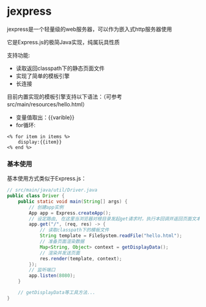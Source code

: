 # jexpress

jexpress是一个轻量级的web服务器，可以作为嵌入式http服务器使用

它是Express.js的极简Java实现，纯属玩具性质

支持功能:
- 读取返回classpath下的静态页面文件
- 实现了简单的模板引擎
- 长连接

目前内置实现的模板引擎支持以下语法：（可参考src/main/resources/hello.html）
- 变量值取出：{{varible}}
- for循环:
```
<% for item in items %>
	display:{{item}}
<% end %>
```

### 基本使用

基本使用方式类似于Express.js：
```java
// src/main/java/util/Driver.java
public class Driver {
	public static void main(String[] args) {
		// 创建app实例
		App app = Express.createApp();
		// 设定路由, 在这里当浏览器对根目录发起get请求时，执行本回调并返回页面文本
		app.get("/", (req, res) -> {
			// 读取classpath下的模板文件
			String template = FileSystem.readFile("hello.html");
			// 准备页面渲染数据
			Map<String, Object> context = getDisplayData();
			// 渲染并发送页面
			res.render(template, context);
		});
		// 监听端口
		app.listen(8080);
	}

	// getDisplayData等工具方法...
}
```
